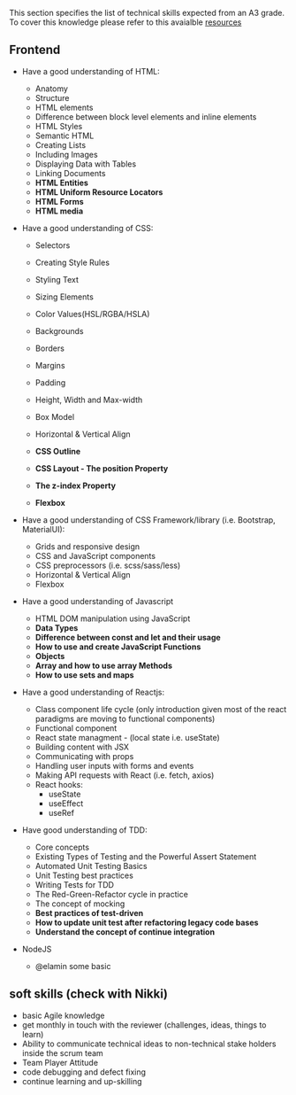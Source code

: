 This section specifies the list of technical skills expected from an A3 grade. To cover this knowledge please refer to this avaialble [resources](https://github.com/Capgemini/grade-ladder-fullstack#a3)

## Frontend
- Have a good understanding of HTML:
  - Anatomy
  - Structure
  - HTML elements
  - Difference between block level elements and inline elements
  - HTML Styles
  - Semantic HTML
  - Creating Lists
  - Including Images
  - Displaying Data with Tables
  - Linking Documents
  - **HTML Entities**
  - **HTML Uniform Resource Locators**
  - **HTML Forms**
  - **HTML media**
  

- Have a good understanding of CSS:
  - Selectors
  - Creating Style Rules
  - Styling Text
  - Sizing Elements
  - Color Values(HSL/RGBA/HSLA) 
  - Backgrounds
  - Borders
  - Margins
  - Padding
  - Height, Width and Max-width
  - Box Model
  - Horizontal & Vertical Align
  - **CSS Outline**
  - **CSS Layout - The position Property**
  - **The z-index Property**

  - **Flexbox** 

- Have a good understanding of CSS Framework/library (i.e. Bootstrap, MaterialUI):
  - Grids and responsive design
  - CSS and JavaScript components
  - CSS preprocessors (i.e. scss/sass/less)
  - Horizontal & Vertical Align
  - Flexbox

- Have a good understanding of Javascript
  - HTML DOM manipulation using JavaScript
  - **Data Types**
  - **Difference between const and let and their usage**
  - **How to use and create JavaScript Functions**
  - **Objects**
  - **Array and how to use array Methods**
  - **How to use sets and maps**


  

- Have a good understanding of Reactjs:
  - Class component life cycle (only introduction given most of the react paradigms are moving to functional components)
  - Functional component
  - React state managment - (local state i.e. useState)
  - Building content with JSX
  - Communicating with props
  - Handling user inputs with forms and events
  - Making API requests with React (i.e. fetch, axios)
  - React hooks:
    - useState
    - useEffect
    - useRef

- Have good understanding of TDD:
  - Core concepts
  - Existing Types of Testing and the Powerful Assert Statement
  - Automated Unit Testing Basics
  - Unit Testing best practices
  - Writing Tests for TDD
  - The Red-Green-Refactor cycle in practice
  - The concept of mocking
  - **Best practices of test-driven**
  - **How to update unit test after refactoring legacy code bases**
  - **Understand the concept of continue integration**

- NodeJS
  - @elamin some basic  

## soft skills (check with Nikki)
- basic Agile knowledge
- get monthly in touch with the reviewer (challenges, ideas, things to learn)
- Ability to communicate technical ideas to non-technical stake holders inside the scrum team
- Team Player Attitude
- code debugging and defect fixing
- continue learning and up-skilling

